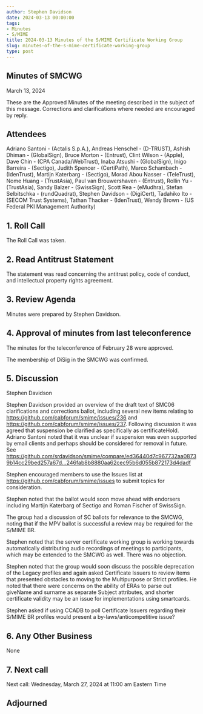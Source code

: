```yaml
---
author: Stephen Davidson
date: 2024-03-13 00:00:00
tags:
- Minutes
- S/MIME
title: 2024-03-13 Minutes of the S/MIME Certificate Working Group
slug: minutes-of-the-s-mime-certificate-working-group
type: post
---
```


## Minutes of SMCWG

March 13, 2024

These are the Approved Minutes of the meeting described in the subject of this message. Corrections and clarifications where needed are encouraged by reply.

## Attendees

Adriano Santoni - (Actalis S.p.A.), Andreas Henschel - (D-TRUST), Ashish Dhiman - (GlobalSign), Bruce Morton - (Entrust), Clint Wilson - (Apple), Dave Chin - (CPA Canada/WebTrust), Inaba Atsushi - (GlobalSign), Inigo Barreira - (Sectigo), Judith Spencer - (CertiPath), Marco Schambach - (IdenTrust), Martijn Katerbarg - (Sectigo), Morad Abou Nasser - (TeleTrust), Nome Huang - (TrustAsia), Paul van Brouwershaven - (Entrust), Rollin Yu - (TrustAsia), Sandy Balzer - (SwissSign), Scott Rea - (eMudhra), Stefan Selbitschka - (rundQuadrat), Stephen Davidson - (DigiCert), Tadahiko Ito - (SECOM Trust Systems), Tathan Thacker - (IdenTrust), Wendy Brown - (US Federal PKI Management Authority)

## 1. Roll Call

The Roll Call was taken.

## 2. Read Antitrust Statement

The statement was read concerning the antitrust policy, code of conduct, and intellectual property rights agreement.

## 3. Review Agenda

Minutes were prepared by Stephen Davidson.

## 4. Approval of minutes from last teleconference

The minutes for the teleconference of February 28 were approved.

The membership of DiSig in the SMCWG was confirmed.

## 5. Discussion

Stephen Davidson

Stephen Davidson provided an overview of the draft text of SMC06 clarifications and corrections ballot, including several new items relating to https://github.com/cabforum/smime/issues/236 and https://github.com/cabforum/smime/issues/237. Following discussion it was agreed that suspension be clarified as specifically as certificateHold. Adriano Santoni noted that it was unclear if suspension was even supported by email clients and perhaps should be considered for removal in future.  See https://github.com/srdavidson/smime/compare/ed36440d7c967732aa08739b14cc29bed257a67d...246fab8b8880aa62cec95b6d055b872173d4dadf 

Stephen encouraged members to use the Issues list at https://github.com/cabforum/smime/issues to submit topics for consideration.

Stephen noted that the ballot would soon move ahead with endorsers including Martijn Katerbarg of Sectigo and Roman Fischer of SwissSign.

The group had a discussion of SC ballots for relevance to the SMCWG, noting that if the MPV ballot is successful a review may be required for the S/MIME BR.

Stephen noted that the server certificate working group is working towards automatically distributing audio recordings of meetings to participants, which may be extended to the SMCWG as well. There was no objection.

Stephen noted that the group would soon discuss the possible deprecation of the Legacy profiles and again asked Certificate Issuers to review items that presented obstacles to moving to the Multipurpose or Strict profiles.  He noted that there were concerns on the ability of ERAs to parse out giveName and surname as separate Subject attributes, and shorter certificate validity may be an issue for implementations using smartcards.

Stephen asked if using CCADB to poll Certificate Issuers regarding their S/MIME BR profiles would present a by-laws/anticompetitive issue?

## 6. Any Other Business

None

## 7. Next call

Next call: Wednesday, March 27, 2024 at 11:00 am Eastern Time

## Adjourned


